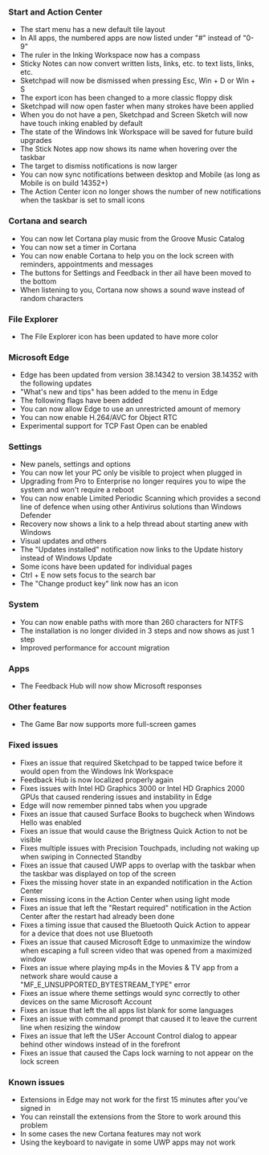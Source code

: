 ### Start and Action Center
- The start menu has a new default tile layout
- In All apps, the numbered apps are now listed under "#" instead of "0-9"
- The ruler in the Inking Workspace now has a compass
- Sticky Notes can now convert written lists, links, etc. to text lists, links, etc.
- Sketchpad will now be dismissed when pressing Esc, Win + D or Win + S
- The export icon has been changed to a more classic floppy disk
- Sketchpad will now open faster when many strokes have been applied
- When you do not have a pen, Sketchpad and Screen Sketch will now have touch inking enabled by default
- The state of the Windows Ink Workspace will be saved for future build upgrades
- The Stick Notes app now shows its name when hovering over the taskbar
- The target to dismiss notifications is now larger
- You can now sync notifications between desktop and Mobile (as long as Mobile is on build 14352+)
- The Action Center icon no longer shows the number of new notifications when the taskbar is set to small icons

### Cortana and search
- You can now let Cortana play music from the Groove Music Catalog
- You can now set a timer in Cortana
- You can now enable Cortana to help you on the lock screen with reminders, appointments and messages
- The buttons for Settings and Feedback in ther ail have been moved to the bottom
- When listening to you, Cortana now shows a sound wave instead of random characters

### File Explorer
- The File Explorer icon has been updated to have more color

### Microsoft Edge
- Edge has been updated from version 38.14342 to version 38.14352 with the following updates
 - "What's new and tips" has been added to the menu in Edge
- The following flags have been added
 - You can now allow Edge to use an unrestricted amount of memory
 - You can now enable H.264/AVC for Object RTC
 - Experimental support for TCP Fast Open can be enabled

### Settings
- New panels, settings and options
 - You can now let your PC only be visible to project when plugged in
 - Upgrading from Pro to Enterprise no longer requires you to wipe the system and won't require a reboot
 - You can now enable Limited Periodic Scanning which provides a second line of defence when using other Antivirus solutions than Windows Defender
 - Recovery now shows a link to a help thread about starting anew with Windows
- Visual updates and others
 - The "Updates installed" notification now links to the Update history instead of Windows Update
 - Some icons have been updated for individual pages
 - Ctrl + E now sets focus to the search bar
 - The "Change product key" link now has an icon

### System
- You can now enable paths with more than 260 characters for NTFS
- The installation is no longer divided in 3 steps and now shows as just 1 step
- Improved performance for account migration

### Apps
- The Feedback Hub will now show Microsoft responses

### Other features
- The Game Bar now supports more full-screen games

### Fixed issues
- Fixes an issue that required Sketchpad to be tapped twice before it would open from the Windows Ink Workspace
- Feedback Hub is now localized properly again
- Fixes issues with Intel HD Graphics 3000 or Intel HD Graphics 2000 GPUs that caused rendering issues and instability in Edge
- Edge will now remember pinned tabs when you upgrade
- Fixes an issue that caused Surface Books to bugcheck when Windows Hello was enabled
- Fixes an issue that would cause the Brigtness Quick Action to not be visible
- Fixes multiple issues with Precision Touchpads, including not waking up when swiping in Connected Standby
- Fixes an issue that caused UWP apps to overlap with the taskbar when the taskbar was displayed on top of the screen
- Fixes the missing hover state in an expanded notification in the Action Center
- Fixes missing icons in the Action Center when using light mode
- Fixes an issue that left the "Restart required" notification in the Action Center after the restart had already been done
- Fixes a timing issue that caused the Bluetooth Quick Action to appear for a device that does not use Bluetooth
- Fixes an issue that caused Microsoft Edge to unmaximize the window when escaping a full screen video that was opened from a maximized window
- Fixes an issue where playing mp4s in the Movies & TV app from a network share would cause a "MF_E_UNSUPPORTED_BYTESTREAM_TYPE" error
- Fixes an issue where theme settings would sync correctly to other devices on the same Microsoft Account
- Fixes an issue that left the all apps list blank for some languages
- Fixes an issue with command prompt that caused it to leave the current line when resizing the window
- Fixes an issue that left the USer Account Control dialog to appear behind other windows instead of in the forefront
- Fixes an issue that caused the Caps lock warning to not appear on the lock screen

### Known issues
- Extensions in Edge may not work for the first 15 minutes after you've signed in
 - You can reinstall the extensions from the Store to work around this problem
- In some cases the new Cortana features may not work
- Using the keyboard to navigate in some UWP apps may not work
